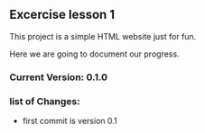 ## Excercise lesson 1

This project is a simple HTML website just for fun.

Here we are going to document our progress.

### Current Version: 0.1.0

### list of Changes:
- first commit is version 0.1